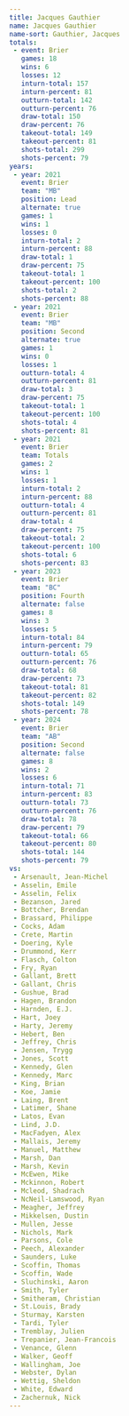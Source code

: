 ```yaml
---
title: Jacques Gauthier
name: Jacques Gauthier
name-sort: Gauthier, Jacques
totals:
 - event: Brier
   games: 18
   wins: 6
   losses: 12
   inturn-total: 157
   inturn-percent: 81
   outturn-total: 142
   outturn-percent: 76
   draw-total: 150
   draw-percent: 76
   takeout-total: 149
   takeout-percent: 81
   shots-total: 299
   shots-percent: 79
years:
 - year: 2021
   event: Brier
   team: "MB"
   position: Lead
   alternate: true
   games: 1
   wins: 1
   losses: 0
   inturn-total: 2
   inturn-percent: 88
   draw-total: 1
   draw-percent: 75
   takeout-total: 1
   takeout-percent: 100
   shots-total: 2
   shots-percent: 88
 - year: 2021
   event: Brier
   team: "MB"
   position: Second
   alternate: true
   games: 1
   wins: 0
   losses: 1
   outturn-total: 4
   outturn-percent: 81
   draw-total: 3
   draw-percent: 75
   takeout-total: 1
   takeout-percent: 100
   shots-total: 4
   shots-percent: 81
 - year: 2021
   event: Brier
   team: Totals
   games: 2
   wins: 1
   losses: 1
   inturn-total: 2
   inturn-percent: 88
   outturn-total: 4
   outturn-percent: 81
   draw-total: 4
   draw-percent: 75
   takeout-total: 2
   takeout-percent: 100
   shots-total: 6
   shots-percent: 83
 - year: 2023
   event: Brier
   team: "BC"
   position: Fourth
   alternate: false
   games: 8
   wins: 3
   losses: 5
   inturn-total: 84
   inturn-percent: 79
   outturn-total: 65
   outturn-percent: 76
   draw-total: 68
   draw-percent: 73
   takeout-total: 81
   takeout-percent: 82
   shots-total: 149
   shots-percent: 78
 - year: 2024
   event: Brier
   team: "AB"
   position: Second
   alternate: false
   games: 8
   wins: 2
   losses: 6
   inturn-total: 71
   inturn-percent: 83
   outturn-total: 73
   outturn-percent: 76
   draw-total: 78
   draw-percent: 79
   takeout-total: 66
   takeout-percent: 80
   shots-total: 144
   shots-percent: 79
vs:
 - Arsenault, Jean-Michel
 - Asselin, Emile
 - Asselin, Felix
 - Bezanson, Jared
 - Bottcher, Brendan
 - Brassard, Philippe
 - Cocks, Adam
 - Crete, Martin
 - Doering, Kyle
 - Drummond, Kerr
 - Flasch, Colton
 - Fry, Ryan
 - Gallant, Brett
 - Gallant, Chris
 - Gushue, Brad
 - Hagen, Brandon
 - Harnden, E.J.
 - Hart, Joey
 - Harty, Jeremy
 - Hebert, Ben
 - Jeffrey, Chris
 - Jensen, Trygg
 - Jones, Scott
 - Kennedy, Glen
 - Kennedy, Marc
 - King, Brian
 - Koe, Jamie
 - Laing, Brent
 - Latimer, Shane
 - Latos, Evan
 - Lind, J.D.
 - MacFadyen, Alex
 - Mallais, Jeremy
 - Manuel, Matthew
 - Marsh, Dan
 - Marsh, Kevin
 - McEwen, Mike
 - Mckinnon, Robert
 - Mcleod, Shadrach
 - NcNeil-Lamswood, Ryan
 - Meagher, Jeffrey
 - Mikkelsen, Dustin
 - Mullen, Jesse
 - Nichols, Mark
 - Parsons, Cole
 - Peech, Alexander
 - Saunders, Luke
 - Scoffin, Thomas
 - Scoffin, Wade
 - Sluchinski, Aaron
 - Smith, Tyler
 - Smitheram, Christian
 - St.Louis, Brady
 - Sturmay, Karsten
 - Tardi, Tyler
 - Tremblay, Julien
 - Trepanier, Jean-Francois
 - Venance, Glenn
 - Walker, Geoff
 - Wallingham, Joe
 - Webster, Dylan
 - Wettig, Sheldon
 - White, Edward
 - Zachernuk, Nick
---
```

